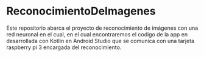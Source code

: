 # ReconocimientoDeImagenes
Este repositorio abarca el proyecto de reconocimiento de imágenes con una red neuronal en el cual, en el cual encontraremos el codigo de la app en desarrollada con Kotlin en Android Studio que se comunica con una tarjeta raspberry pi 3 encargada del reconocimiento.
